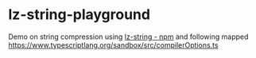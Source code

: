 lz-string-playground
====================
Demo on string compression using [lz-string - npm](https://www.npmjs.com/package/lz-string) and following mapped https://www.typescriptlang.org/sandbox/src/compilerOptions.ts
